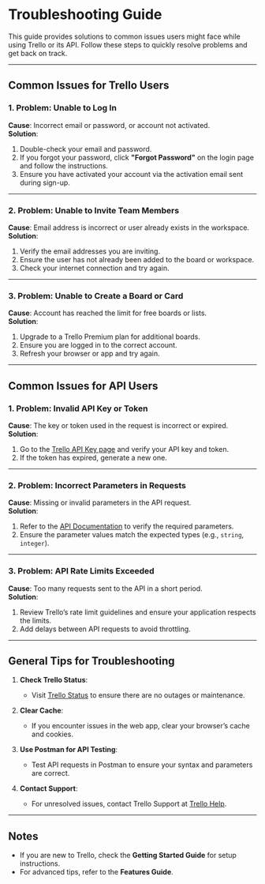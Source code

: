 # Troubleshooting Guide

This guide provides solutions to common issues users might face while using Trello or its API. Follow these steps to quickly resolve problems and get back on track.

---

## Common Issues for Trello Users

### 1. Problem: Unable to Log In
**Cause**: Incorrect email or password, or account not activated.  
**Solution**:
1. Double-check your email and password.
2. If you forgot your password, click **"Forgot Password"** on the login page and follow the instructions.
3. Ensure you have activated your account via the activation email sent during sign-up.

---

### 2. Problem: Unable to Invite Team Members
**Cause**: Email address is incorrect or user already exists in the workspace.  
**Solution**:
1. Verify the email addresses you are inviting.
2. Ensure the user has not already been added to the board or workspace.
3. Check your internet connection and try again.

---

### 3. Problem: Unable to Create a Board or Card
**Cause**: Account has reached the limit for free boards or lists.  
**Solution**:
1. Upgrade to a Trello Premium plan for additional boards.
2. Ensure you are logged in to the correct account.
3. Refresh your browser or app and try again.

---

## Common Issues for API Users

### 1. Problem: Invalid API Key or Token
**Cause**: The key or token used in the request is incorrect or expired.  
**Solution**:
1. Go to the [Trello API Key page](https://trello.com/app-key) and verify your API key and token.
2. If the token has expired, generate a new one.

---

### 2. Problem: Incorrect Parameters in Requests
**Cause**: Missing or invalid parameters in the API request.  
**Solution**:
1. Refer to the [API Documentation](../API/Endpoints.md) to verify the required parameters.
2. Ensure the parameter values match the expected types (e.g., `string`, `integer`).

---

### 3. Problem: API Rate Limits Exceeded
**Cause**: Too many requests sent to the API in a short period.  
**Solution**:
1. Review Trello’s rate limit guidelines and ensure your application respects the limits.
2. Add delays between API requests to avoid throttling.

---

## General Tips for Troubleshooting

1. **Check Trello Status**:
   - Visit [Trello Status](https://trello.status.atlassian.com/) to ensure there are no outages or maintenance.

2. **Clear Cache**:
   - If you encounter issues in the web app, clear your browser’s cache and cookies.

3. **Use Postman for API Testing**:
   - Test API requests in Postman to ensure your syntax and parameters are correct.

4. **Contact Support**:
   - For unresolved issues, contact Trello Support at [Trello Help](https://trello.com/contact).

---

## Notes

- If you are new to Trello, check the **Getting Started Guide** for setup instructions.
- For advanced tips, refer to the **Features Guide**.
